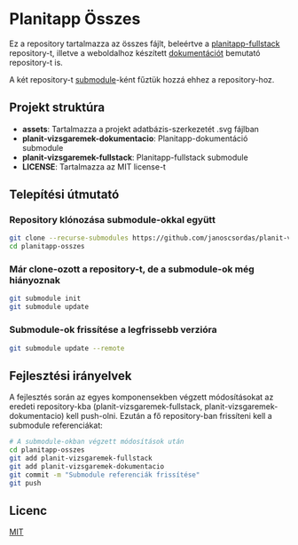 # Planitapp Összes

Ez a repository tartalmazza az összes fájlt, beleértve a [planitapp-fullstack](https://github.com/janoscsordas/planit-vizsgaremek-fullstack) repository-t, illetve a weboldalhoz készített [dokumentációt](https://github.com/janoscsordas/planit-vizsgaremek-dokumentacio) bemutató repository-t is.

A két repository-t [submodule](https://git-scm.com/book/en/v2/Git-Tools-Submodules)-ként fűztük hozzá ehhez a repository-hoz.

## Projekt struktúra
- **assets**: Tartalmazza a projekt adatbázis-szerkezetét .svg fájlban
- **planit-vizsgaremek-dokumentacio**: Planitapp-dokumentáció submodule
- **planit-vizsgaremek-fullstack**: Planitapp-fullstack submodule
- **LICENSE**: Tartalmazza az MIT license-t

## Telepítési útmutató

### Repository klónozása submodule-okkal együtt

```bash
git clone --recurse-submodules https://github.com/janoscsordas/planit-vizsgaremek-fullstack
cd planitapp-osszes
```

### Már clone-ozott a repository-t, de a submodule-ok még hiányoznak

```bash
git submodule init
git submodule update
```

### Submodule-ok frissítése a legfrissebb verzióra

```bash
git submodule update --remote
```

## Fejlesztési irányelvek

A fejlesztés során az egyes komponensekben végzett módosításokat az eredeti repository-kba (planit-vizsgaremek-fullstack, planit-vizsgaremek-dokumentacio) kell push-olni. Ezután a fő repository-ban frissíteni kell a submodule referenciákat:

```bash
# A submodule-okban végzett módosítások után
cd planitapp-osszes
git add planit-vizsgaremek-fullstack
git add planit-vizsgaremek-dokumentacio
git commit -m "Submodule referenciák frissítése"
git push
```

## Licenc

[MIT](LICENSE)
